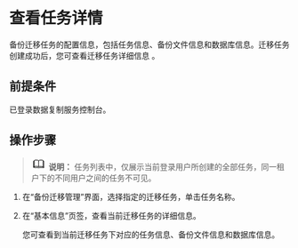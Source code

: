 # 查看任务详情<a name="drs_04_0002"></a>

备份迁移任务的配置信息，包括任务信息、备份文件信息和数据库信息。迁移任务创建成功后，您可查看迁移任务详细信息  。

## 前提条件<a name="section16256919193311"></a>

已登录数据复制服务控制台。

## 操作步骤<a name="zh-cn_topic_0060142340_section52562732171832"></a>

>![](public_sys-resources/icon-note.gif) **说明：** 
>任务列表中，仅展示当前登录用户所创建的全部任务，同一租户下的不同用户之间的任务不可见。

1.  在“备份迁移管理”界面，选择指定的迁移任务，单击任务名称。
2.  在“基本信息”页签，查看当前迁移任务的详细信息。

    您可查看到当前迁移任务下对应的任务信息、备份文件信息和数据库信息。


